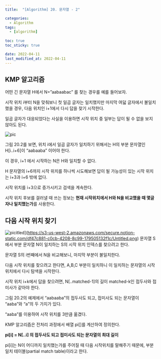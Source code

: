 ```yaml
---
title:  "[Algorithm] 20. 문자열 - 2"

categories:
  - Algorithm
tags:
  - [algorithm]
  
toc: true
toc_sticky: true

date: 2022-04-11
last_modified_at: 2022-04-11
---
```


## KMP 알고리즘

어떤 긴 문자열 H에서 N=”aabaabac” 를 찾는 경우를 예를 들어보자.

시작 위치 i부터 N을 맞춰보니 첫 일곱 글자는 일치했지만 마지막 여덟 글자에서 불일치 했을 경우, 다음 위치인 i+1에서 다시 답을 찾기 시작한다.

일곱 글자가 대응되었다는 사실을 이용하면 시작 위치 중 일부는 답이 될 수 없을 보지 않아도 된다.

![pic](https://www.notion.so/image/https%3A%2F%2Fs3-us-west-2.amazonaws.com%2Fsecure.notion-static.com%2F87c7805b-dfe8-4a35-a4d3-ca48d2d97203%2FUntitled.png?table=block&id=d8b6b9ea-cfb9-434b-8e8c-6094ee23d562&spaceId=8d1eef48-8220-4816-bedb-bfc1292b9ba6&width=1440&userId=cffe33a7-b80f-40d5-acf1-4a9eb55fae00&cache=v2)

그림 20.2를 보면, 위치 i에서 일곱 글자가 일치하기 위해서는 H의 부분 문자열인 H[i..i+6]이 “aabaaba” 이어야 한다.

이 경우, i+1 에서 시작하는 N은 H와 일치할 수 없다. 

H 문자열의 i+6까지 시작 위치를 하나씩 시도해보면 답이 될 가능성이 있는 시작 위치는 i+3과 i+6 밖에 없다.

시작 위치를 i+3으로 증가시키고 검색을 계속한다.

시작 위치 후보를 걸러낼 때 쓰는 정보는 **현재 시작위치에서 H와 N을 비교했을 때 몇글자나 일치했는가**를 사용한다.

## 다음 시작 위치 찾기

![pic](https://www.notion.so/image/https%3A%2F%2Fs3-us-west-2.amazonaws.com%2Fsecure.notion-static.com%2F87c7805b-dfe8-4a35-a4d3-ca48d2d97203%2FUntitled.png?table=block&id=d8b6b9ea-cfb9-434b-8e8c-6094ee23d562&spaceId=8d1eef48-8220-4816-bedb-bfc1292b9ba6&width=1440&userId=cffe33a7-b80f-40d5-acf1-4a9eb55fae00&cache=v2)itled](https://s3-us-west-2.amazonaws.com/secure.notion-static.com/df47c881-c0cb-4208-8c99-179505132f1c/Untitled.png)
문자열 S에서 부분 문자열 N이 일치하는 S의 시작 위치 인덱스를 찾으려고 한다.

문자열 S의 i번째에서 N을 비교해보니, 마지막 부분이 불일치한다.

다음 시작 위치를 찾으려고 한다면, A,B,C 부분이 일치하니 이 일치하는 문자열의 시작 위치에서 다시 탐색을 시작한다.

시작 위치 i+k에서 답을 찾으려면, N[..matched-1]의 길이 matched-k인 접두사와 접미사가 같아야 한다.

그림 20.2의 예제에서 “aabaaba”의 접두사도 되고, 접미사도 되는 문자열이 “aaba”와 “a”의 두 가지가 있다.

“aaba”를 이용하여 시작 위치를 3만큼 옮겼다.

KMP 알고리즘은 전처리 과정에서 배열 pi[]를 계산하여 정의한다.

**pi[i] = N[..i] 의 접두사도 되고 접미사도 되는 문자열의 최대 길이**

pi[i]는 N이 어디까지 일치했는가를 주어질 때 다음 시작위치를 말해주기 때문에, 부분 일치 테이블(partial match table)이라고 한다.

